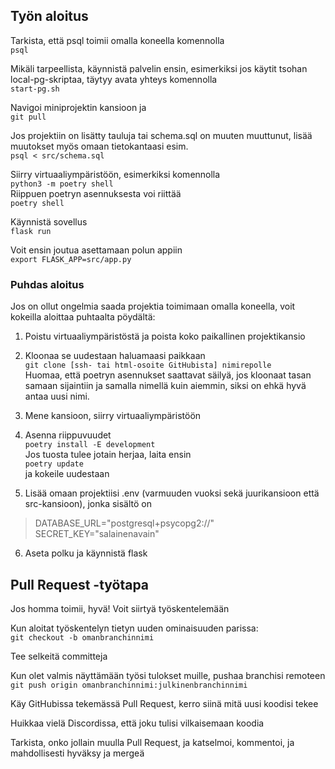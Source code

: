## Työn aloitus

Tarkista, että psql toimii omalla koneella komennolla  
`psql`

Mikäli tarpeellista, käynnistä palvelin ensin, esimerkiksi jos käytit tsohan local-pg-skriptaa, täytyy avata yhteys komennolla  
`start-pg.sh`

Navigoi miniprojektin kansioon ja  
`git pull`

Jos projektiin on lisätty tauluja tai schema.sql on muuten muuttunut, lisää muutokset myös omaan tietokantaasi esim.  
`psql < src/schema.sql`

Siirry virtuaaliympäristöön, esimerkiksi komennolla  
`python3 -m poetry shell`  
Riippuen poetryn asennuksesta voi riittää  
`poetry shell`

Käynnistä sovellus  
`flask run`

Voit ensin joutua asettamaan polun appiin  
`export FLASK_APP=src/app.py`

### Puhdas aloitus

Jos on ollut ongelmia saada projektia toimimaan omalla koneella, voit kokeilla aloittaa puhtaalta pöydältä:

1. Poistu virtuaaliympäristöstä ja poista koko paikallinen projektikansio

2. Kloonaa se uudestaan haluamaasi paikkaan  
`git clone [ssh- tai html-osoite GitHubista] nimirepolle`  
Huomaa, että poetryn asennukset saattavat säilyä, jos kloonaat tasan samaan sijaintiin ja samalla nimellä kuin aiemmin, siksi on ehkä hyvä antaa uusi nimi.

3. Mene kansioon, siirry virtuaaliympäristöön

4. Asenna riippuvuudet  
`poetry install -E development`  
Jos tuosta tulee jotain herjaa, laita ensin  
`poetry update`  
ja kokeile uudestaan

5. Lisää omaan projektiisi .env (varmuuden vuoksi sekä juurikansioon että src-kansioon), jonka sisältö on  
> DATABASE_URL="postgresql+psycopg2://"  
> SECRET_KEY="salainenavain"

6. Aseta polku ja käynnistä flask

## Pull Request -työtapa

Jos homma toimii, hyvä! Voit siirtyä työskentelemään

Kun aloitat työskentelyn tietyn uuden ominaisuuden parissa:  
`git checkout -b omanbranchinnimi`

Tee selkeitä committeja

Kun olet valmis näyttämään työsi tulokset muille, pushaa branchisi remoteen  
`git push origin omanbranchinnimi:julkinenbranchinnimi`

Käy GitHubissa tekemässä Pull Request, kerro siinä mitä uusi koodisi tekee

Huikkaa vielä Discordissa, että joku tulisi vilkaisemaan koodia

Tarkista, onko jollain muulla Pull Request, ja katselmoi, kommentoi, ja mahdollisesti hyväksy ja mergeä
